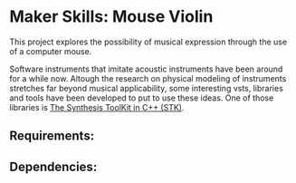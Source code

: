 # Maker Skills: Mouse Violin 

This project explores the possibility of musical expression through the use of a computer mouse.

Software instruments that imitate acoustic instruments have been around for a while now. Altough the research on physical modeling of instruments stretches far beyond musical applicability, some interesting vsts, libraries and tools have been developed to put to use these ideas. One of those libraries is [The Synthesis ToolKit in C++ (STK)](https://ccrma.stanford.edu/software/stk/ "The Synthesis ToolKit in C++ (STK)"). 



Requirements:
 - 
 
Dependencies:
 - 
